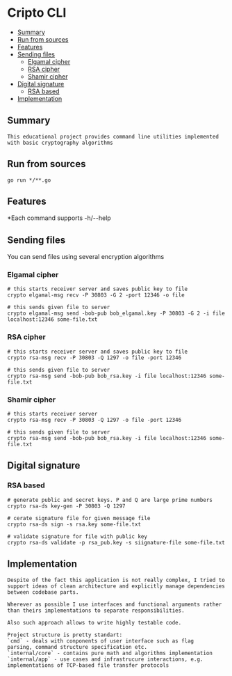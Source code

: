 # Cripto CLI

  - [Summary](#summary)
  - [Run from sources](#run-from-sources)
  - [Features](#features)
  - [Sending files](#sending-files)
    - [Elgamal cipher](#elgamal-cipher)
    - [RSA cipher](#rsa-cipher)
    - [Shamir cipher](#shamir-cipher)
  - [Digital signature](#digital-signature)
    - [RSA based](#rsa-based)
  - [Implementation](#implementation)


## Summary

    This educational project provides command line utilities implemented with basic cryptography algorithms

## Run from sources

```shell 
go run */**.go 
```

## Features

*Each command supports -h/--help

## Sending files 

You can send files using several encryption algorithms

### Elgamal cipher

```shell
# this starts receiver server and saves public key to file
crypto elgamal-msg recv -P 30803 -G 2 -port 12346 -o file 

# this sends given file to server  
crypto elgamal-msg send -bob-pub bob_elgamal.key -P 30803 -G 2 -i file localhost:12346 some-file.txt
```

### RSA cipher

```shell
# this starts receiver server and saves public key to file
crypto rsa-msg recv -P 30803 -Q 1297 -o file -port 12346

# this sends given file to server  
crypto rsa-msg send -bob-pub bob_rsa.key -i file localhost:12346 some-file.txt
```

### Shamir cipher

```shell
# this starts receiver server
crypto rsa-msg recv -P 30803 -Q 1297 -o file -port 12346

# this sends given file to server  
crypto rsa-msg send -bob-pub bob_rsa.key -i file localhost:12346 some-file.txt
```

## Digital signature

### RSA based

```shell
# generate public and secret keys. P and Q are large prime numbers
crypto rsa-ds key-gen -P 30803 -Q 1297 

# cerate signature file for given message file
crypto rsa-ds sign -s rsa.key some-file.txt

# validate signature for file with public key
crypto rsa-ds validate -p rsa_pub.key -s siignature-file some-file.txt
```

## Implementation

    Despite of the fact this application is not really complex, I tried to support ideas of clean architecture and explicitly manage dependencies between codebase parts.

    Wherever as possible I use interfaces and functional arguments rather than theirs implementations to separate responsibilities.

    Also such approach allows to write highly testable code.

    Project structure is pretty standart:
    `cmd` - deals with conponents of user interface such as flag         parsing, command structure specification etc. 
    `internal/core` - contains pure math and algorithms implementation
    `internal/app` - use cases and infrastrucure interactions, e.g. implementations of TCP-based file transfer protocols

